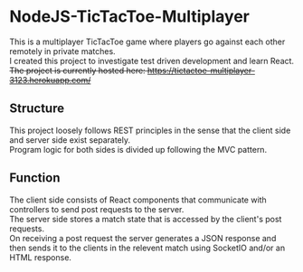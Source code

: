 # NodeJS-TicTacToe-Multiplayer
  This is a multiplayer TicTacToe game where players go against each other remotely in private matches.  
  I created this project to investigate test driven development and learn React.  
  <del>The project is currently hosted here: https://tictactoe-multiplayer-3123.herokuapp.com/</del>

## Structure
  This project loosely follows REST principles in the sense that the client side and server side exist separately.  
  Program logic for both sides is divided up following the MVC pattern.  
  
## Function
  The client side consists of React components that communicate with controllers to send post requests to the server.  
  The server side stores a match state that is accessed by the client's post requests.  
  On receiving a post request the server generates a JSON response and then sends it to the clients in the relevent match using SocketIO and/or an HTML response.  
